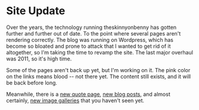 <h1>Site Update</h1>

Over the years, the technology running theskinnyonbenny has gotten further and further out of date.  To the point where several pages aren't rendering correctly.  The blog was running on Wordpress, which has become so bloated and prone to attack that I wanted to get rid of it altogether, so I'm taking the time to revamp the site.  The last major overhaul was 2011, so it's high time.

Some of the pages aren't back up yet, but I'm working on it.  The pink color on the links means blood -- not there yet.  The content still exists, and it will be back before long.

Meanwhile, there is a <a href="/x/shitjohnsaid">new quote page</a>, <a href="/blog2">new blog posts</a>, and almost certainly, <a href="pgHome">new image galleries</a> that you haven't seen yet.
